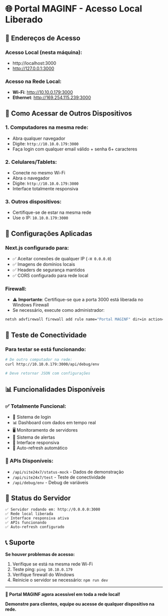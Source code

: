# 🌐 Portal MAGINF - Acesso Local Liberado

## 📍 **Endereços de Acesso**

### **Acesso Local (nesta máquina):**
- http://localhost:3000
- http://127.0.0.1:3000

### **Acesso na Rede Local:**
- **Wi-Fi**: http://10.10.0.179:3000
- **Ethernet**: http://169.254.115.239:3000

## 📱 **Como Acessar de Outros Dispositivos**

### **1. Computadores na mesma rede:**
- Abra qualquer navegador
- Digite: `http://10.10.0.179:3000`
- Faça login com qualquer email válido + senha 6+ caracteres

### **2. Celulares/Tablets:**
- Conecte no mesmo Wi-Fi
- Abra o navegador
- Digite: `http://10.10.0.179:3000`
- Interface totalmente responsiva

### **3. Outros dispositivos:**
- Certifique-se de estar na mesma rede
- Use o IP: `10.10.0.179:3000`

## 🔧 **Configurações Aplicadas**

### **Next.js configurado para:**
- ✅ Aceitar conexões de qualquer IP (`-H 0.0.0.0`)
- ✅ Imagens de domínios locais
- ✅ Headers de segurança mantidos
- ✅ CORS configurado para rede local

### **Firewall:**
- ⚠️ **Importante**: Certifique-se que a porta 3000 está liberada no Windows Firewall
- Se necessário, execute como administrador:
```cmd
netsh advfirewall firewall add rule name="Portal MAGINF" dir=in action=allow protocol=TCP localport=3000
```

## 🎯 **Teste de Conectividade**

### **Para testar se está funcionando:**
```bash
# De outro computador na rede:
curl http://10.10.0.179:3000/api/debug/env

# Deve retornar JSON com configurações
```

## 📊 **Funcionalidades Disponíveis**

### **✅ Totalmente Funcional:**
- 🔐 Sistema de login
- 📊 Dashboard com dados em tempo real
- 🖥️ Monitoramento de servidores
- 🚨 Sistema de alertas
- 📱 Interface responsiva
- 🔄 Auto-refresh automático

### **🔗 APIs Disponíveis:**
- `/api/site24x7/status-mock` - Dados de demonstração
- `/api/site24x7/test` - Teste de conectividade
- `/api/debug/env` - Debug de variáveis

## 🚀 **Status do Servidor**

```
✅ Servidor rodando em: http://0.0.0.0:3000
✅ Rede local liberada
✅ Interface responsiva ativa
✅ APIs funcionando
✅ Auto-refresh configurado
```

## 📞 **Suporte**

**Se houver problemas de acesso:**
1. Verifique se está na mesma rede Wi-Fi
2. Teste ping: `ping 10.10.0.179`
3. Verifique firewall do Windows
4. Reinicie o servidor se necessário: `npm run dev`

---

**🎉 Portal MAGINF agora acessível em toda a rede local!**

**Demonstre para clientes, equipe ou acesse de qualquer dispositivo na rede.**
